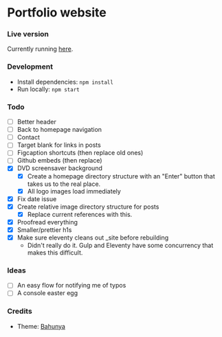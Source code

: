 # Portfolio website

### Live version

Currently running [here](https://www.willthefirst.com/).

### Development

* Install dependencies: `npm install`
* Run locally: `npm start`

### Todo
- [ ] Better header
- [ ] Back to homepage navigation
- [ ] Contact
- [ ] Target blank for links in posts
- [ ] Figcaption shortcuts
    (then replace old ones)
- [ ] Github embeds (then replace)
- [x] DVD screensaver background
    - [x] Create a homepage directory structure with an "Enter" button that takes us to the real place.
    - [x] All logo images load immediately
- [x] Fix date issue
- [x] Create relative image directory structure for posts
    - [x] Replace current references with  this.
- [x] Proofread everything
- [x] Smaller/prettier h1s
- [x] Make sure eleventy cleans out _site before rebuilding
    - Didn't really do it. Gulp and Eleventy have some concurrency that makes this difficult.

### Ideas
- [ ] An easy flow for notifying me of typos
- [ ] A console easter egg

### Credits

- Theme: [Bahunya](https://github.com/Kimeiga/bahunya)